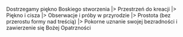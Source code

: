 Dostrzegamy piękno Boskiego stworzenia
    |> Przestrzeń do kreacji
    |> Piękno i cisza
    |> Obserwacje i próby w przyrodzie
    |> Prostota \(bez przerostu formy nad treścią\)
    |> Pokorne uznanie swojej bezradności i zawierzenie się Bożej Opatrzności
